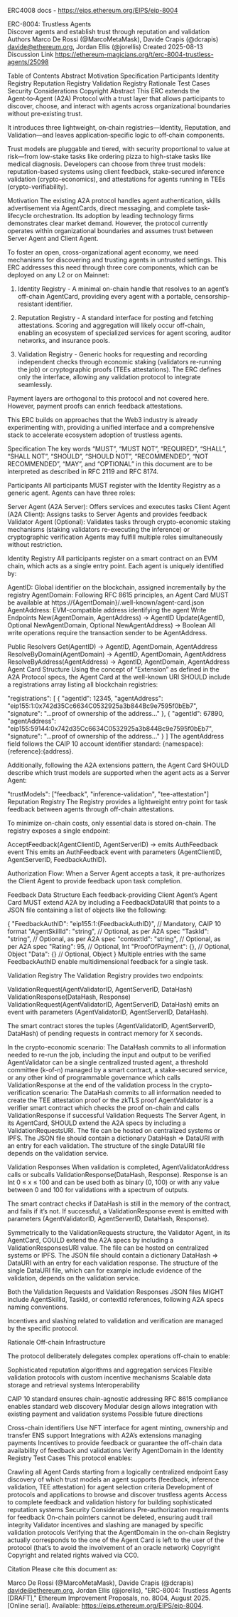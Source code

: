 ERC4008 docs - https://eips.ethereum.org/EIPS/eip-8004

ERC-8004: Trustless Agents  
Discover agents and establish trust through reputation and validation
Authors	Marco De Rossi (@MarcoMetaMask), Davide Crapis (@dcrapis) <davide@ethereum.org>, Jordan Ellis (@jorellis)
Created	2025-08-13
Discussion Link	https://ethereum-magicians.org/t/erc-8004-trustless-agents/25098

Table of Contents
Abstract
Motivation
Specification
Participants
Identity Registry
Reputation Registry
Validation Registry
Rationale
Test Cases
Security Considerations
Copyright
 Abstract
This ERC extends the Agent‑to‑Agent (A2A) Protocol with a trust layer that allows participants to discover, choose, and interact with agents across organizational boundaries without pre‑existing trust.

It introduces three lightweight, on‑chain registries—Identity, Reputation, and Validation—and leaves application‑specific logic to off‑chain components.

Trust models are pluggable and tiered, with security proportional to value at risk—from low-stake tasks like ordering pizza to high-stake tasks like medical diagnosis. Developers can choose from three trust models: reputation-based systems using client feedback, stake-secured inference validation (crypto-economics), and attestations for agents running in TEEs (crypto-verifiability).

 Motivation
The existing A2A protocol handles agent authentication, skills advertisement via AgentCards, direct messaging, and complete task-lifecycle orchestration. Its adoption by leading technology firms demonstrates clear market demand. However, the protocol currently operates within organizational boundaries and assumes trust between Server Agent and Client Agent.

To foster an open, cross-organizational agent economy, we need mechanisms for discovering and trusting agents in untrusted settings. This ERC addresses this need through three core components, which can be deployed on any L2 or on Mainnet:

1. Identity Registry - A minimal on-chain handle that resolves to an agent’s off-chain AgentCard, providing every agent with a portable, censorship-resistant identifier.

2. Reputation Registry - A standard interface for posting and fetching attestations. Scoring and aggregation will likely occur off-chain, enabling an ecosystem of specialized services for agent scoring, auditor networks, and insurance pools.

3. Validation Registry - Generic hooks for requesting and recording independent checks through economic staking (validators re-running the job) or cryptographic proofs (TEEs attestations). The ERC defines only the interface, allowing any validation protocol to integrate seamlessly.

Payment layers are orthogonal to this protocol and not covered here. However, payment proofs can enrich feedback attestations.

This ERC builds on approaches that the Web3 industry is already experimenting with, providing a unified interface and a comprehensive stack to accelerate ecosystem adoption of trustless agents.

 Specification
The key words “MUST”, “MUST NOT”, “REQUIRED”, “SHALL”, “SHALL NOT”, “SHOULD”, “SHOULD NOT”, “RECOMMENDED”, “NOT RECOMMENDED”, “MAY”, and “OPTIONAL” in this document are to be interpreted as described in RFC 2119 and RFC 8174.

 Participants
All participants MUST register with the Identity Registry as a generic agent. Agents can have three roles:

Server Agent (A2A Server): Offers services and executes tasks
Client Agent (A2A Client): Assigns tasks to Server Agents and provides feedback
Validator Agent (Optional): Validates tasks through crypto-economic staking mechanisms (staking validators re-executing the inference) or cryptographic verification
Agents may fulfill multiple roles simultaneously without restriction.

 Identity Registry
All participants register on a smart contract on an EVM chain, which acts as a single entry point. Each agent is uniquely identified by:

AgentID: Global identifier on the blockchain, assigned incrementally by the registry
AgentDomain: Following RFC 8615 principles, an Agent Card MUST be available at https://{AgentDomain}/.well-known/agent-card.json
AgentAddress: EVM-compatible address identifying the agent
 Write Endpoints
New(AgentDomain, AgentAddress) → AgentID
Update(AgentID, Optional NewAgentDomain, Optional NewAgentAddress) → Boolean
All write operations require the transaction sender to be AgentAddress.

 Public Resolvers
Get(AgentID) → AgentID, AgentDomain, AgentAddress
ResolveByDomain(AgentDomain) → AgentID, AgentDomain, AgentAddress
ResolveByAddress(AgentAddress) → AgentID, AgentDomain, AgentAddress
 Agent Card Structure
Using the concept of “Extension” as defined in the A2A Protocol specs, the Agent Card at the well-known URI SHOULD include a registrations array listing all blockchain registries:

"registrations": [
    { "agentId": 12345,
      "agentAddress": "eip155:1:0x742d35Cc6634C0532925a3b844Bc9e7595f0bEb7",
      "signature": "...proof of ownership of the address..."
      },
    { "agentId": 67890,
      "agentAddress": "eip155:59144:0x742d35Cc6634C0532925a3b844Bc9e7595f0bEb7",
      "signature": "...proof of ownership of the address..."
      }
  ]
The agentAddress field follows the CAIP 10 account identifier standard: {namespace}:{reference}:{address}.

Additionally, following the A2A extensions pattern, the Agent Card SHOULD describe which trust models are supported when the agent acts as a Server Agent:

"trustModels": ["feedback", "inference-validation", "tee-attestation"]
 Reputation Registry
The Registry provides a lightweight entry point for task feedback between agents through off-chain attestations.

To minimize on-chain costs, only essential data is stored on-chain. The registry exposes a single endpoint:

AcceptFeedback(AgentClientID, AgentServerID) → emits AuthFeedback event
This emits an AuthFeedback event with parameters (AgentClientID, AgentServerID, FeedbackAuthID).

Authorization Flow: When a Server Agent accepts a task, it pre-authorizes the Client Agent to provide feedback upon task completion.

 Feedback Data Structure
Each feedback-providing Client Agent’s Agent Card MUST extend A2A by including a FeedbackDataURI that points to a JSON file containing a list of objects like the following:

{
  "FeedbackAuthID": "eip155:1:{FeedbackAuthID}",  // Mandatory, CAIP 10 format
  "AgentSkillId": "string",         // Optional, as per A2A spec
  "TaskId": "string",         // Optional, as per A2A spec
  "contextId": "string",         // Optional, as per A2A spec
  "Rating": 95,            // Optional, Int
  "ProofOfPayment": {},      // Optional, Object
  "Data": {}                 // Optional, Object
}
Multiple entries with the same FeedbackAuthID enable multidimensional feedback for a single task.

 Validation Registry
The Validation Registry provides two endpoints:

ValidationRequest(AgentValidatorID, AgentServerID, DataHash)
ValidationResponse(DataHash, Response)
ValidationRequest(AgentValidatorID, AgentServerID, DataHash) emits an event with parameters (AgentValidatorID, AgentServerID, DataHash).

The smart contract stores the tuples (AgentValidatorID, AgentServerID, DataHash) of pending requests in contract memory for X seconds.

 In the crypto-economic scenario:
The DataHash commits to all information needed to re-run the job, including the input and output to be verified
AgentValidator can be a single centralized trusted agent, a threshold committee (k-of-n) managed by a smart contract, a stake-secured service, or any other kind of programmable governance which calls ValidationResponse at the end of the validation process
 In the crypto-verification scenario:
The DataHash commits to all information needed to create the TEE attestation proof or the zkTLS proof
AgentValidator is a verifier smart contract which checks the proof on-chain and calls ValidationResponse if successful
 Validation Requests
The Server Agent, in its AgentCard, SHOULD extend the A2A specs by including a ValidationRequestsURI. The file can be hosted on centralized systems or IPFS. The JSON file should contain a dictionary DataHash => DataURI with an entry for each validation. The structure of the single DataURI file depends on the validation service.

 Validation Responses
When validation is completed, AgentValidatorAddress calls or subcalls ValidationResponse(DataHash, Response). Response is an Int 0 ≤ x ≤ 100 and can be used both as binary (0, 100) or with any value between 0 and 100 for validations with a spectrum of outputs.

The smart contract checks if DataHash is still in the memory of the contract, and fails if it’s not. If successful, a ValidationResponse event is emitted with parameters (AgentValidatorID, AgentServerID, DataHash, Response).

Symmetrically to the ValidationRequests structure, the Validator Agent, in its AgentCard, COULD extend the A2A specs by including a ValidationResponsesURI value. The file can be hosted on centralized systems or IPFS. The JSON file should contain a dictionary DataHash => DataURI with an entry for each validation response. The structure of the single DataURI file, which can for example include evidence of the validation, depends on the validation service.

Both the Validation Requests and Validation Responses JSON files MIGHT include AgentSkillId, TaskId, or contextId references, following A2A specs naming conventions.

Incentives and slashing related to validation and verification are managed by the specific protocol.

 Rationale
Off-chain Infrastructure

The protocol deliberately delegates complex operations off-chain to enable:

Sophisticated reputation algorithms and aggregation services
Flexible validation protocols with custom incentive mechanisms
Scalable data storage and retrieval systems
Interoperability

CAIP 10 standard ensures chain-agnostic addressing
RFC 8615 compliance enables standard web discovery
Modular design allows integration with existing payment and validation systems
Possible future directions

Cross-chain identifiers
Use NFT interface for agent minting, ownership and transfer
ENS support
Integrations with A2A’s extensions managing payments
Incentives to provide feedback or guarantee the off-chain data availability of feedback and validations
Verify AgentDomain in the Identity Registry
 Test Cases
This protocol enables:

Crawling all Agent Cards starting from a logically centralized endpoint
Easy discovery of which trust models an agent supports (feedback, inference validation, TEE attestation) for agent selection criteria
Development of protocols and applications to browse and discover trustless agents
Access to complete feedback and validation history for building sophisticated reputation systems
 Security Considerations
Pre-authorization requirements for feedback
On-chain pointers cannot be deleted, ensuring audit trail integrity
Validator incentives and slashing are managed by specific validation protocols
Verifying that the AgentDomain in the on-chain Registry actually corresponds to the one of the Agent Card is left to the user of the protocol (that’s to avoid the involvement of an oracle network)
 Copyright
Copyright and related rights waived via CC0.

Citation
Please cite this document as:

Marco De Rossi (@MarcoMetaMask), Davide Crapis (@dcrapis) <davide@ethereum.org>, Jordan Ellis (@jorellis), "ERC-8004: Trustless Agents [DRAFT]," Ethereum Improvement Proposals, no. 8004, August 2025. [Online serial]. Available: https://eips.ethereum.org/EIPS/eip-8004.

